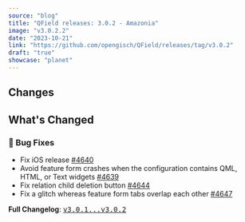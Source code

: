 ```yaml
---
source: "blog"
title: "QField releases: 3.0.2 - Amazonia"
image: "v3.0.2.2"
date: "2023-10-21"
link: "https://github.com/opengisch/QField/releases/tag/v3.0.2"
draft: "true"
showcase: "planet"
---
```


<h2>Changes</h2>
<h2>What's Changed</h2>
<h3>🐛 Bug Fixes</h3>
<ul>
<li>Fix iOS release <a class="issue-link js-issue-link" data-error-text="Failed to load title" data-id="1943210677" data-permission-text="Title is private" data-url="https://github.com/opengisch/QField/issues/4640" data-hovercard-type="pull_request" data-hovercard-url="/opengisch/QField/pull/4640/hovercard" href="https://github.com/opengisch/QField/pull/4640">#4640</a></li>
<li>Avoid feature form crashes when the configuration contains QML, HTML, or Text widgets <a class="issue-link js-issue-link" data-error-text="Failed to load title" data-id="1943190511" data-permission-text="Title is private" data-url="https://github.com/opengisch/QField/issues/4639" data-hovercard-type="pull_request" data-hovercard-url="/opengisch/QField/pull/4639/hovercard" href="https://github.com/opengisch/QField/pull/4639">#4639</a></li>
<li>Fix relation child deletion button <a class="issue-link js-issue-link" data-error-text="Failed to load title" data-id="1943263119" data-permission-text="Title is private" data-url="https://github.com/opengisch/QField/issues/4644" data-hovercard-type="pull_request" data-hovercard-url="/opengisch/QField/pull/4644/hovercard" href="https://github.com/opengisch/QField/pull/4644">#4644</a></li>
<li>Fix a glitch whereas feature form tabs overlap each other <a class="issue-link js-issue-link" data-error-text="Failed to load title" data-id="1943793495" data-permission-text="Title is private" data-url="https://github.com/opengisch/QField/issues/4647" data-hovercard-type="pull_request" data-hovercard-url="/opengisch/QField/pull/4647/hovercard" href="https://github.com/opengisch/QField/pull/4647">#4647</a></li>
</ul>
<p><strong>Full Changelog</strong>: <a class="commit-link" href="https://github.com/opengisch/QField/compare/v3.0.1...v3.0.2"><tt>v3.0.1...v3.0.2</tt></a></p>
